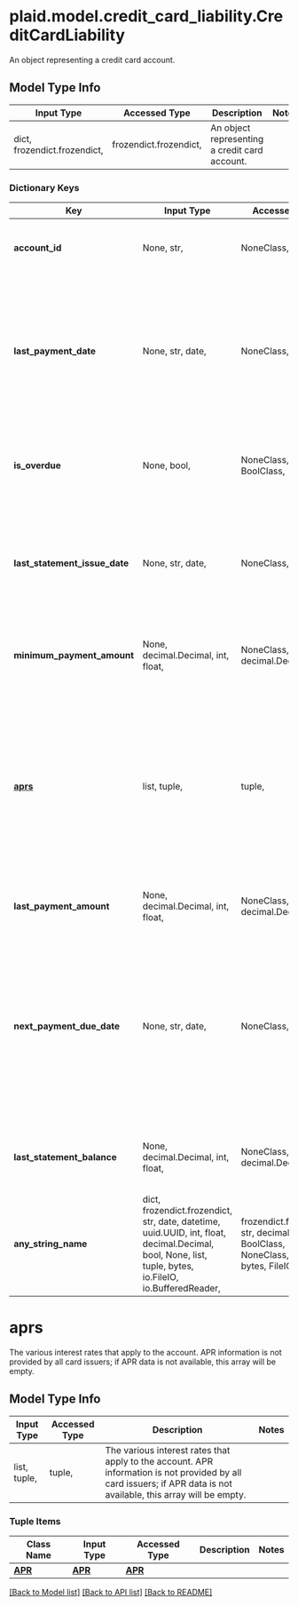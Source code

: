 # plaid.model.credit_card_liability.CreditCardLiability

An object representing a credit card account.

## Model Type Info
Input Type | Accessed Type | Description | Notes
------------ | ------------- | ------------- | -------------
dict, frozendict.frozendict,  | frozendict.frozendict,  | An object representing a credit card account. | 

### Dictionary Keys
Key | Input Type | Accessed Type | Description | Notes
------------ | ------------- | ------------- | ------------- | -------------
**account_id** | None, str,  | NoneClass, str,  | The ID of the account that this liability belongs to. | 
**last_payment_date** | None, str, date,  | NoneClass, str,  | The date of the last payment. Dates are returned in an [ISO 8601](https://wikipedia.org/wiki/ISO_8601) format (YYYY-MM-DD). Availability for this field is limited. | value must conform to RFC-3339 full-date YYYY-MM-DD
**is_overdue** | None, bool,  | NoneClass, BoolClass,  | true if a payment is currently overdue. Availability for this field is limited. | 
**last_statement_issue_date** | None, str, date,  | NoneClass, str,  | The date of the last statement. Dates are returned in an [ISO 8601](https://wikipedia.org/wiki/ISO_8601) format (YYYY-MM-DD). | value must conform to RFC-3339 full-date YYYY-MM-DD
**minimum_payment_amount** | None, decimal.Decimal, int, float,  | NoneClass, decimal.Decimal,  | The minimum payment due for the next billing cycle. | value must be a 64 bit float
**[aprs](#aprs)** | list, tuple,  | tuple,  | The various interest rates that apply to the account. APR information is not provided by all card issuers; if APR data is not available, this array will be empty. | 
**last_payment_amount** | None, decimal.Decimal, int, float,  | NoneClass, decimal.Decimal,  | The amount of the last payment. | value must be a 64 bit float
**next_payment_due_date** | None, str, date,  | NoneClass, str,  | The due date for the next payment. The due date is &#x60;null&#x60; if a payment is not expected. Dates are returned in an [ISO 8601](https://wikipedia.org/wiki/ISO_8601) format (YYYY-MM-DD). | value must conform to RFC-3339 full-date YYYY-MM-DD
**last_statement_balance** | None, decimal.Decimal, int, float,  | NoneClass, decimal.Decimal,  | The total amount owed as of the last statement issued | value must be a 64 bit float
**any_string_name** | dict, frozendict.frozendict, str, date, datetime, uuid.UUID, int, float, decimal.Decimal, bool, None, list, tuple, bytes, io.FileIO, io.BufferedReader,  | frozendict.frozendict, str, decimal.Decimal, BoolClass, NoneClass, tuple, bytes, FileIO | any string name can be used but the value must be the correct type | [optional]

# aprs

The various interest rates that apply to the account. APR information is not provided by all card issuers; if APR data is not available, this array will be empty.

## Model Type Info
Input Type | Accessed Type | Description | Notes
------------ | ------------- | ------------- | -------------
list, tuple,  | tuple,  | The various interest rates that apply to the account. APR information is not provided by all card issuers; if APR data is not available, this array will be empty. | 

### Tuple Items
Class Name | Input Type | Accessed Type | Description | Notes
------------- | ------------- | ------------- | ------------- | -------------
[**APR**](APR.md) | [**APR**](APR.md) | [**APR**](APR.md) |  | 

[[Back to Model list]](../../README.md#documentation-for-models) [[Back to API list]](../../README.md#documentation-for-api-endpoints) [[Back to README]](../../README.md)


